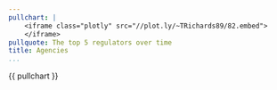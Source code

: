 ```yaml
---
pullchart: |
    <iframe class="plotly" src="//plot.ly/~TRichards89/82.embed">
    </iframe>
pullquote: The top 5 regulators over time
title: Agencies
...
```


{{ pullchart }}


